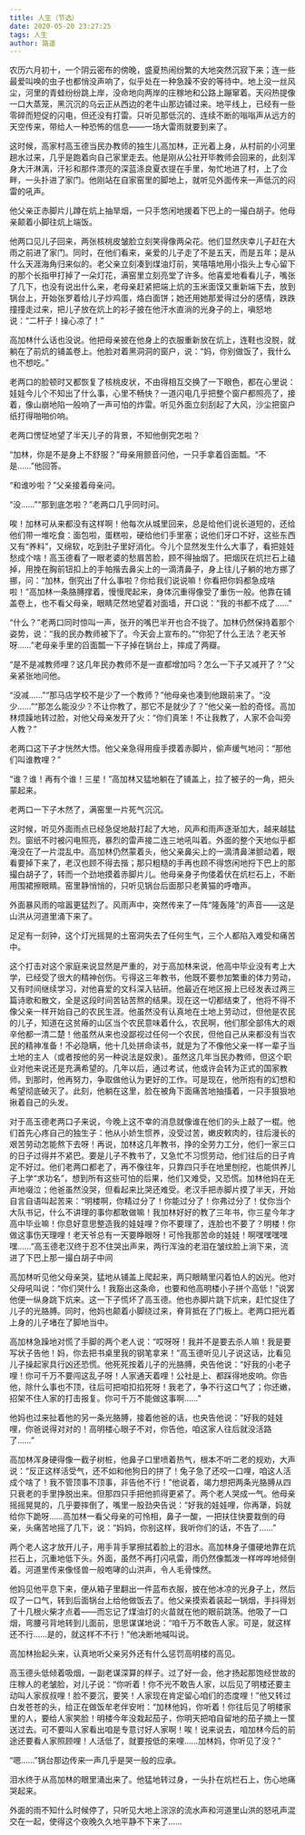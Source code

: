 ```yaml
---
title: 人生（节选）
date: 2020-05-20 23:27:25
tags: 人生
author: 路遥
---
```


农历六月初十，一个阴云密布的傍晚，盛夏热闹纷繁的大地突然沉寂下来；连一些最爱叫唤的虫子也都悄没声响了，似乎处在一种急躁不安的等待中。地上没一丝风尘，河里的青蛙纷纷跳上岸，没命地向两岸的庄稼地和公路上蹦窜着。天闷热提像一口大蒸笼，黑沉沉的乌云正从西边的老牛山那边铺过来。地平线上，已经有一些零碎而短促的闪电，但还没有打雷。只听见那低沉的、连续不断的嗡嗡声从远方的天空传来，带给人一种恐怖的信息——一场大雷雨就要到来了。

这时候，高家村高玉德当民办教师的独生儿高加林，正光着上身，从村前的小河里趟水过来，几乎是跑着向自己家里走去。他是刚从公社开毕教师会回来的，此刻浑身大汗淋漓，汗衫和那件漂亮的深蓝涤良夏衣提在手里，匆忙地进了村，上了佥畔，一头扑进了家门。他刚站在自家窑里的脚地上，就听见外面传来一声低沉的闷雷的吼声。

他父亲正赤脚片儿蹲在炕上抽旱烟，一只手悠闲地援着下巴上的一撮白胡子。他母亲颠着小脚往炕上端饭。

他两口见儿子回来，两张核桃皮皱脸立刻笑得像两朵花。他们显然庆幸儿子赶在大雨之前进了家门。同时，在他们看来，亲爱的儿子走了不是五天，而是五年；是从什么天涯海角归来似的。老父亲立刻凑到煤油灯前，笑嘻嘻地用小指头上专心留下的那个长指甲打掉了一朵灯花，满窑里立刻亮堂了许多。他喜爱地看看儿子，嘴张了几下，也没有说出什么来，老母亲赶紧把端上炕的玉米面馍又重新端下去，放到锅台上，开始张罗着给儿子炒鸡蛋，烙白面饼；她还用她那爱得过分的感情，跌跌撞撞走过来，把儿子放在炕上的衫子披在他汗水直淌的光身子的上，嗔怒地说：“二杆子！操心凉了！”

高加林什么话也没说。他把母亲披在他身上的衣服重新放在炕上，连鞋也没脱，就躺在了前炕的铺盖卷上。他脸对着黑洞洞的窗户，说：“妈，你别做饭了，我什么也不想吃。”

老两口的脸顿时又都恢复了核桃皮状，不由得相互交换了一下眼色，都在心里说：娃娃今儿个不知出了什么事，心里不畅快？一道闪电几乎把整个窗户都照亮了，接着，像山崩地陷一般响了一声可怕的炸雷。听见外面立刻刮起了大风，沙尘把窗户纸打得啪啪价响。

老两口愣怔地望了半天儿子的背景，不知他倒究怎啦？

“加林，你是不是身上不舒服？”母亲用颤音问他，一只手拿着舀面瓢。“不是……”他回答。

“和谁吵啦？”父亲接着母亲问。

“没……”“那到底怎啦？”老两口几乎同时问。

唉！加林可从来都没有这样啊！他每次从城里回来，总是给他们说长道短的，还给他们带一堆吃食：面包啦，蛋糕啦，硬给他们手里塞；说他们牙口不好，这些东西又有“养料”，又绵软，吃到肚子里好消化。今儿个显然发生什么大事了，看把娃娃愁成个啥！高玉德看了一眼老婆的愁眉苦脸，顾不得抽烟了。把烟灰在炕拦石上磕掉，用挽在胸前钮扣上的手帕揩去鼻尖上的一滴清鼻子，身上往儿子躺的地方挪了挪，问：“加林，倒究出了什么事啦？你给我们说说嘛！你看把你妈都急成啥啦！”高加林一条胳膊撑着，慢慢爬起来，身体沉重得像受了重伤一般。他靠在铺盖卷上，也不看父母亲，眼睛茫然地望着对面墙，开口说：“我的书都不成了……”

“什么？”老两口同时惊叫一声，张开的嘴巴半开也合不拢了。加林仍然保持着那个姿势，说：“我的民办教师被下了。今天会上宣布的。”“你犯了什么王法？老天爷呀……”老母亲手里的舀面瓢一下子掉在锅台上，摔成了两瓣。

“是不是减教师哩？这几年民办教师不是一直都增加吗？怎么一下子又减开了？”父亲紧张地问他。

“没减……”“那马店学校不是少了一个教师？”他母亲也凑到他跟前来了。“没少……”“那怎么能没少？不让你教了，那它不是就少了？”他父亲一脸的奇怪。高加林烦躁地转过脸，对他父母亲发开了火：“你们真笨！不让我教了，人家不会叫旁人教？”

老两口这下子才恍然大悟。他父亲急得用瘦手摸着赤脚片，偷声缓气地问：“那他们叫谁教哩？”

“谁？谁！再有个谁！三星！”高加林又猛地躺在了铺盖上，拉了被子的一角，把头蒙起来。

老两口一下子木然了，满窑里一片死气沉沉。

这时候，听见外面雨点已经急促地敲打起了大地，风声和雨声逐渐加大，越来越猛烈。窗纸不时被闪电照亮，暴烈的雷声接二连三地吼叫着。外面的整个天地似乎都淹没在了一片混乱中。高加林仍然蒙着头，他父亲鼻尖上的一滴清鼻涕颤动着，眼看要掉下来了，老汉也顾不得去揩；那只粗糙的手再也顾不得悠闲地捋下巴上的那撮白胡子了，转而一个劲地摸着赤脚片儿。他母亲身子佝偻着伏在炕栏石上，不断用围裙擦眼睛。窑里静悄悄的，只听见锅台后面那只老黄猫的呼噜声。

外面暴风雨的喧嚣更猛烈了。风雨声中，突然传来了一阵“隆轰隆”的声音——这是山洪从河道里涌下来了。

足足有一刻钟，这个灯光摇晃的土窑洞失去了任何生气，三个人都陷入难受和痛苦中。

这个打击对这个家庭来说显然是严重的，对于高加林来说，他高中毕业没有考上大学，已经受了很大的精神创伤。亏得这三年教书，他既不要参加繁重的体力劳动，又有时间继续学习，对他喜爱的文科深入钻研。他最近在地区报上已经发表过两三篇诗歌和散文，全是这段时间苦钻苦熬的结果。现在这一切都结束了，他将不得不像父亲一样开始自己的农民生涯。他虽然没有认真地在土地上劳动过，但他是农民的儿子，知道在这贫瘠的山区当个农民意味着什么，农民啊，他们那全部伟大的艰辛他都一清二楚！他虽然从来也没鄙视过任何一个农民，但他自己从来都没有当农民的精神准备！不必隐瞒，他十几处拼命读书，就是为了不像他父亲一样一辈子当土地的主人（或者按他的另一种说法是奴隶）。虽然这几年当民办教师，但这个职业对他来说还是充满希望的。几年以后，通过考试，他或许会转为正式的国家教师。到那时，他再努力，争取做他认为更好的工作。可是现在，他所抱有的幻想和希望彻底破灭了。此刻，他躺在这里，脸在被角下面痛苦地抽搐着，一只手狠狠地揪着自己的头发。

对于高玉德老两口子来说，今晚上这不幸的消息就像谁在他们的头上敲了一棍。他们首先心疼自己的独生子：他从小娇生惯养，没受过苦，嫩皮敕肉的，往后漫长的艰苦劳动怎能熬下去呀！再说，加林这几年教书，挣的全劳力工分，他们一家三口的日子过得并不紧巴。要是儿子不教书了，又急忙不习惯劳动，他们往后的日子肯定不好过。他们老两口都老了，再不像往年，只靠四只手在地里刨挖，也能供养儿子上学“求功名”，想到所有这些可怕的后果，他们又难受，又恐慌。加林他妈在无声地啜泣；他爸虽然没哭，但看起来比哭还难受。老汉手把赤脚片摸了半天，开始自言自语叫起苦来：“明楼啊，你精过分了！你能过分了！你弗过分了！仗你当个大队书记，什么不讲理的事你都敢做嘛！我加林好好的教了三年书，你三星今年才高中毕业嘛！你息好意思整造我的娃娃哩？你不要理了，连脸也不要了？明楼！你做这事伤天理哩！老天爷总有一天要睁眼呀！可怜我那苦命的娃娃！啊嘿嘿嘿嘿嘿……”高玉德老汉终于忍不住哭出声来，两行浑浊的老泪在皱纹脸上淌下来，流进了下巴上那一撮白胡子中间

高加林听见他父母亲哭，猛地从铺盖上爬起来，两只眼睛里闪着怕人的凶光。他对父母吼叫说：“你们哭什么！我豁出这条命，也要和他高明楼小子拼个高低！”说罢他便一纵身跳下炕来。这一下子慌坏了高玉德。他也赤脚片跳下炕来，赶忙捉住了儿子的光胳膊。同时，他妈也颠着小脚绕过来，脊背抵在了门板上。老两口把光着上身的儿子堵在了脚地当中。

高加林急躁地对慌了手脚的两个老人说：“哎呀呀！我并不是要去杀人嘛！我是要写状子告他！妈，你去把书桌里我的钢笔拿来！”高玉德听见儿子说这话，比看见儿子操起家具行凶还恐慌。他死死按着儿子的光胳膊，央告他说：“好我的小老子哩！你可千万不要闯这乱子呀！人家通天着哩！公社是上、都踩得地皮响。你告他，除什么事也不顶，往后可把咱扣掐死呀！我老了，争不行这口气了；你还嫩，招架不住人家的打击报复。你可千万不能做这事啊……”

他妈也过来扯着他的另一条光胳膊，接着他爸的话，也央告他说：“好我的娃娃哩，你爸说得对对的！高明楼心眼子不对，你告他，咱这家人往后就没活路了……”

高加林浑身硬得像一截子树桩，他鼻子口里喷着热气，根本不听二老的规劝，大声说：“反正这样活受气，还不如和他狗日的拼了！兔子急了还咬一口哩，咱这人活成个啥了！我不管顶事不顶事，非告他不行！”他说着，竭力想把两条光胳膊从四只衰老的手里挣脱出来。但那四只手把他抓得更紧了。两个老人哭成一气。他母亲摇摇晃晃的，几乎要摔倒了，嘴里一股劲央告说：“好我的娃娃哩，你再犟，妈就给你下跪呀……高加林一看父母亲的可怜相，鼻子一酸，一把扶住快要栽倒的母亲，头痛苦地摇了几下，说：“妈妈，你别这样，我听你们的话，不告了……”

两个老人这才放开儿子，用手背手掌擦拭着脸上的泪水。高加林身子僵硬地靠在炕拦石上，沉重地低下头。外面，虽然不再打闪吼雷，雨仍然像瓢泼一样哗哗地倾倒着。河道里传来像怪兽一般咆哮的山洪声，令人毛骨悚然。

他妈见他平息下来，便从箱子里翻出一件蓝布衣服，披在他冰凉的光身子上，然后叹了一口气，转到后面锅台上给他做饭去了。他父亲摸索着装起一锅烟，手抖得划了十几根火柴才点着——而忘记了煤油灯的火苗就在他的眼前跳荡。他吸了一口烟，弯腰弓背地转到儿面前，思思谋谋地说：“咱千万不敢告人家。可是，就这样还不行……是的，就这样不不行！”他决断地喊叫说。

高加林抬起头来，认真地听父亲另外还有什么惩罚高明楼的高见。

高玉德头低倾着吸烟，一副老谋深算的样子。过了好一会，他才扬起那饱经世故的庄稼人的老皱脸，对儿子说：“你听着！你不光不敢告人家，以后见了明楼还要主动叫人家叔叔哩！脸不要沉，要笑！人家现在肯定留心咱们的态度哩！”他又转过白发苍苍的头，给正在做饭牟老伴安咐：“加林他妈，你听着！你往后见了明楼家里的人，要给人家笑脸！明楼今年没栽起茄子，你明天把咱自留地的茄子摘上一筐送过去。可不要叫人家看出咱是专意讨好人家啊！唉！说来说去，咱加林今后的前途还要看人家照顾哩！人活低了，就要按低的来哩……加林妈，你听见了没？”

“嗯……”锅台那边传来一声几乎是哭一般的应承。

泪水终于从高加林的眼里涌出来了。他猛地转过身，一头扑在炕栏石上，伤心地痛哭起来。

外面的雨不知什么时候停了，只听见大地上淙淙的流水声和河道里山洪的怒吼声混交在一起，使得这个夜晚久久地平静不下来了……